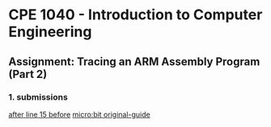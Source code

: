 # CPE 1040 - Introduction to Computer Engineering

## Assignment: Tracing an ARM Assembly Program (Part 2)

### 1. submissions

[after line 15 before](after15before16.png)
 [micro:bit original-guide](original-guide.js)
